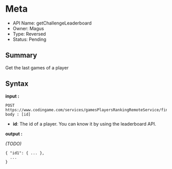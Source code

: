 # Meta
  - API Name: getChallengeLeaderboard
  - Owner: Magus
  - Type: Reversed
  - Status: Pending
  

## Summary
Get the last games of a player

## Syntax
__input :__
```
POST https://www.codingame.com/services/gamesPlayersRankingRemoteService/findAllByTestSessionHandle
body : [id]
```
  - **id**: The id of a player. You can know it by using the leaderboard API.

__output :__

*(TODO)*
```
{ "id1": { ... },
  ...
}  
```